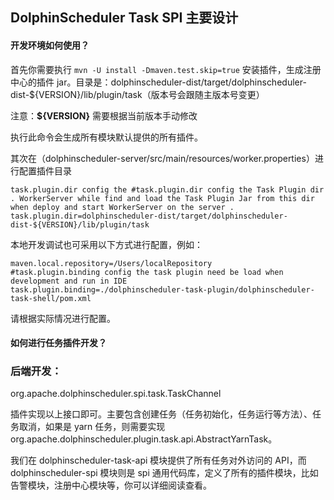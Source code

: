 ## DolphinScheduler Task SPI 主要设计

#### 开发环境如何使用？

首先你需要执行 `mvn -U install -Dmaven.test.skip=true` 安装插件，生成注册中心的插件 jar。目录是：dolphinscheduler-dist/target/dolphinscheduler-dist-${VERSION}/lib/plugin/task（版本号会跟随主版本号变更）

注意：**${VERSION}** 需要根据当前版本手动修改

执行此命令会生成所有模块默认提供的所有插件。

其次在（dolphinscheduler-server/src/main/resources/worker.properties）进行配置插件目录
```
task.plugin.dir config the #task.plugin.dir config the Task Plugin dir . WorkerServer while find and load the Task Plugin Jar from this dir when deploy and start WorkerServer on the server .
task.plugin.dir=dolphinscheduler-dist/target/dolphinscheduler-dist-${VERSION}/lib/plugin/task
```
本地开发调试也可采用以下方式进行配置，例如：
```
maven.local.repository=/Users/localRepository
#task.plugin.binding config the task plugin need be load when development and run in IDE
task.plugin.binding=./dolphinscheduler-task-plugin/dolphinscheduler-task-shell/pom.xml
```
请根据实际情况进行配置。

#### 如何进行任务插件开发？

### 后端开发：

org.apache.dolphinscheduler.spi.task.TaskChannel

插件实现以上接口即可。主要包含创建任务（任务初始化，任务运行等方法）、任务取消，如果是 yarn 任务，则需要实现 org.apache.dolphinscheduler.plugin.task.api.AbstractYarnTask。

我们在 dolphinscheduler-task-api 模块提供了所有任务对外访问的 API，而 dolphinscheduler-spi 模块则是 spi 通用代码库，定义了所有的插件模块，比如告警模块，注册中心模块等，你可以详细阅读查看。
